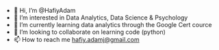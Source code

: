 - 👋 Hi, I’m @HafiyAdam
- 👀 I’m interested in Data Analytics, Data Science & Psychology
- 🌱 I’m currently learning data analytics through the Google Cert cource
- 💞️ I’m looking to collaborate on learning code (python)
- 📫 How to reach me hafiy.adamj@gmail.com

<!---
HafiyAdam/HafiyAdam is a ✨ special ✨ repository because its `README.md` (this file) appears on your GitHub profile.
You can click the Preview link to take a look at your changes.
--->
